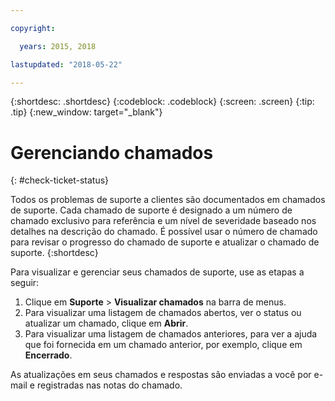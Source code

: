 ```yaml
---

copyright:

  years: 2015, 2018

lastupdated: "2018-05-22"

---
```


{:shortdesc: .shortdesc}
{:codeblock: .codeblock}
{:screen: .screen}
{:tip: .tip}
{:new_window: target="_blank"}


# Gerenciando chamados
{: #check-ticket-status}

Todos os problemas de suporte a clientes são documentados em chamados de suporte. Cada chamado de suporte é designado a um número de chamado exclusivo para referência e um nível de severidade baseado nos detalhes na descrição do chamado. É possível usar o número de chamado para revisar o progresso do chamado de suporte e atualizar o chamado de suporte.
{:shortdesc}

Para visualizar e gerenciar seus chamados de suporte, use as etapas a seguir:
  1. Clique em **Suporte** > **Visualizar chamados** na barra de menus.
  2. Para visualizar uma listagem de chamados abertos, ver o status ou atualizar um chamado, clique em **Abrir**.
  3. Para visualizar uma listagem de chamados anteriores, para ver a ajuda que foi fornecida em um chamado anterior, por exemplo, clique em **Encerrado**.

As atualizações em seus chamados e respostas são enviadas a você por e-mail e registradas nas notas do chamado.  
